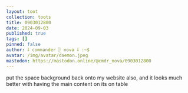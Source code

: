 ```yaml
---
layout: toot
collection: toots
title: 0903012800
date: 2024-09-03
published: true
tags: []
pinned: false
author: ⸸ commander ░ nova ⸸ :~$
avatar: /img/avatar/daemon.jpeg
mastodon: https://mastodon.online/@cmdr_nova/0903012800
---
```


put the space background back onto my website also, and it looks much better with having the main content on its on table

